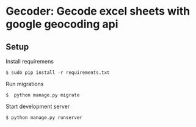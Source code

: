 Gecoder: Gecode excel sheets with google geocoding api
=========================

Setup
------------

Install requiremens

    $ sudo pip install -r requirements.txt

Run migrations

    $  python manage.py migrate

Start development server

    $ python manage.py runserver
